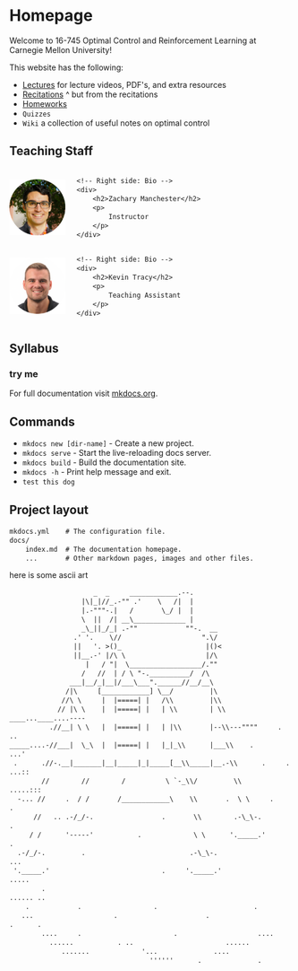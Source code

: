 # Homepage

Welcome to 16-745 Optimal Control and Reinforcement Learning at Carnegie Mellon University!

This website has the following:

* [Lectures](lectures.md) for lecture videos, PDF's, and extra resources 
* [Recitations](recitations.md) ^ but from the recitations
* [Homeworks](homeworks/homeworks_home.md)
* `Quizzes`
* `Wiki` a collection of useful notes on optimal control

## Teaching Staff



<style>
td, th {
   border: none!important;
}
</style>


<!-- <img style="float: sdf;" src="images/cmu-seal-70k.png">

Continue markdown text... -->

<div style="display: flex; align-items: center;">
    <!-- Left side: Image -->
    <img src="images/zac_circle.png" alt="Person's Image" style="max-width: 100px; margin-right: 20px;">

    <!-- Right side: Bio -->
    <div>
        <h2>Zachary Manchester</h2>
        <p>
            Instructor
        </p>
    </div>
</div>

<div style="display: flex; align-items: center;">
    <!-- Left side: Image -->
    <img src="images/kevin_circle.png" alt="Person's Image" style="max-width: 100px; margin-right: 20px;">

    <!-- Right side: Bio -->
    <div>
        <h2>Kevin Tracy</h2>
        <p>
            Teaching Assistant
        </p>
    </div>
</div>

<!-- <style>
    img {
        width: 128px;
        height: 128px;
        object-fit: cover;
        border-radius: 50%;
    }
</style> -->

<!-- <img src="images/zac.jpeg" alt="" /> -->

## Syllabus

### try me

For full documentation visit [mkdocs.org](https://www.mkdocs.org).

## Commands

* `mkdocs new [dir-name]` - Create a new project.
* `mkdocs serve` - Start the live-reloading docs server.
* `mkdocs build` - Build the documentation site.
* `mkdocs -h` - Print help message and exit.
* `test this dog`
## Project layout

    mkdocs.yml    # The configuration file.
    docs/
        index.md  # The documentation homepage.
        ...       # Other markdown pages, images and other files.

here is some ascii art
```
                     _  _     ____________.--.
                  |\|_|//_.-"" .'    \   /|  |
                  |.-"""-.|   /       \_/ |  |
                  \  ||  /| __\_____________ |
                  _\_||_/_| .-""            ""-.  __
                .' '.    \//                    ".\/
                ||   '. >()_                     |()<
                ||__.-' |/\ \                    |/\
                   |   / "|  \__________________/.""
                  /   //  | / \ "-.__________/  /\
               ___|__/_|__|/___\___".______//__/__\
              /|\     [____________] \__/         |\
             //\ \     |  |=====| |   /\\         |\\
            // |\ \    |  |=====| |   | \\        | \\        ____...____....----
          .//__| \ \   |  |=====| |   | |\\       |--\\---""""     .            ..
_____....-//___|  \_\  |  |=====| |   |_|_\\      |___\\    .                 ...'
 .      .//-.__|_______|__|_____|_|_____[__\\_____|__.-\\      .     .    ...::
        //        //        /          \ `-_\\/         \\          .....:::
  -... //     .  / /       /____________\    \\       .  \ \     .            .
      //   .. .-/_/-.                 .       \\        .-\_\-.                 .
     / /      '-----'           .             \ \      '._____.'         .
  .-/_/-.         .                          .-\_\-.                          ...
 '._____.'                            .     '._____.'                       .....
        .                                                             ...... ..
    .            .                  .                        .
   ...                    .                      .                       .      .
        ....     .                       .                    ....
          ......           . ..                       ...... 
             .......             '...              ....
                                   ''''''      .              .
```